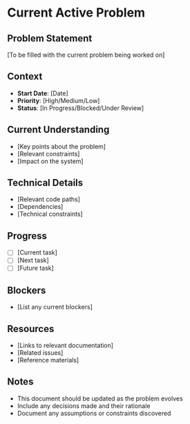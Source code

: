 # Current Active Problem

## Problem Statement
[To be filled with the current problem being worked on]

## Context
- **Start Date**: [Date]
- **Priority**: [High/Medium/Low]
- **Status**: [In Progress/Blocked/Under Review]

## Current Understanding
- [Key points about the problem]
- [Relevant constraints]
- [Impact on the system]

## Technical Details
- [Relevant code paths]
- [Dependencies]
- [Technical constraints]

## Progress
- [ ] [Current task]
- [ ] [Next task]
- [ ] [Future task]

## Blockers
- [List any current blockers]

## Resources
- [Links to relevant documentation]
- [Related issues]
- [Reference materials]

## Notes
- This document should be updated as the problem evolves
- Include any decisions made and their rationale
- Document any assumptions or constraints discovered 
